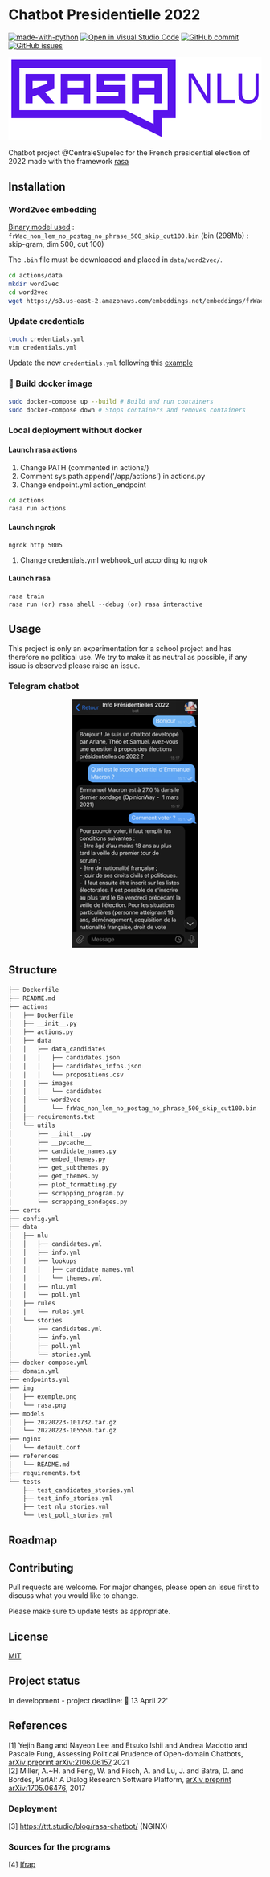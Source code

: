 # Chatbot Presidentielle 2022 

[![made-with-python](https://img.shields.io/badge/Made%20with-Python-1f425f.svg)](https://www.python.org/) 
[![Open in Visual Studio Code](https://img.shields.io/badge/Editor-VSCode-blue?style=flat-square&logo=visual-studio-code&logoColor=white)](https://github.dev/ArianeDlns/chatbot-presidentielle2022/tree/main) [![GitHub commit](https://badgen.net/github/last-commit/ArianeDlns/chatbot-presidentielle2022/main)](https://GitHub.com/ArianeDlns/chatbot-presidentielle2022/issues/)
[![GitHub issues](https://badgen.net/github/open-issues/ArianeDlns/chatbot-presidentielle2022)](https://GitHub.com/ArianeDlns/chatbot-presidentielle2022/issues/)


![Rasa](https://github.com/ArianeDlns/chatbot-presidentielle2022/blob/develop/img/rasa.png?raw=true)


Chatbot project @CentraleSupélec for the French presidential election of 2022 made with the framework [rasa](https://rasa.com/)

## Installation

### Word2vec embedding

[Binary model used](https://fauconnier.github.io/) : `frWac_non_lem_no_postag_no_phrase_500_skip_cut100.bin` (bin (298Mb) : skip-gram, dim 500, cut 100)

The `.bin` file must be downloaded and placed in `data/word2vec/`.

```bash
cd actions/data
mkdir word2vec
cd word2vec 
wget https://s3.us-east-2.amazonaws.com/embeddings.net/embeddings/frWac_non_lem_no_postag_no_phrase_500_skip_cut100.bin
```

### Update credentials

```bash
touch credentials.yml
vim credentials.yml     
```

Update the new `credentials.yml` following this [example](https://github.com/RasaHQ/rasa/blob/main/rasa/cli/initial_project/credentials.yml)

### :whale: Build docker image
```bash
sudo docker-compose up --build # Build and run containers 
sudo docker-compose down # Stops containers and removes containers 
```

### Local deployment without docker 

#### Launch rasa actions
1. Change PATH (commented in actions/)
2. Comment sys.path.append('/app/actions') in actions.py
3. Change endpoint.yml action_endpoint

```bash
cd actions
rasa run actions
```

#### Launch ngrok
```
ngrok http 5005
```
1. Change credentials.yml webhook_url according to ngrok 

#### Launch rasa
```
rasa train 
rasa run (or) rasa shell --debug (or) rasa interactive

```

## Usage
This project is only an experimentation for a school project and has therefore no political use. We try to make it as neutral as possible, if any issue is observed please raise an issue. 

### Telegram chatbot
<p align="center"> <img src="https://github.com/ArianeDlns/chatbot-presidentielle2022/blob/develop/img/exemple.png" width="250" alt="Telegram"/> 

## Structure

``` bash
├── Dockerfile
├── README.md
├── actions
│   ├── Dockerfile
│   ├── __init__.py
│   ├── actions.py
│   ├── data
│   │   ├── data_candidates
│   │   │   ├── candidates.json
│   │   │   ├── candidates_infos.json
│   │   │   └── propositions.csv
│   │   ├── images
│   │   │   └── candidates
│   │   └── word2vec
│   │       └── frWac_non_lem_no_postag_no_phrase_500_skip_cut100.bin
│   ├── requirements.txt
│   └── utils
│       ├── __init__.py
│       ├── __pycache__
│       ├── candidate_names.py
│       ├── embed_themes.py
│       ├── get_subthemes.py
│       ├── get_themes.py
│       ├── plot_formatting.py
│       ├── scrapping_program.py
│       └── scrapping_sondages.py
├── certs
├── config.yml
├── data
│   ├── nlu
│   │   ├── candidates.yml
│   │   ├── info.yml
│   │   ├── lookups
│   │   │   ├── candidate_names.yml
│   │   │   └── themes.yml
│   │   ├── nlu.yml
│   │   └── poll.yml
│   ├── rules
│   │   └── rules.yml
│   └── stories
│       ├── candidates.yml
│       ├── info.yml
│       ├── poll.yml
│       └── stories.yml
├── docker-compose.yml
├── domain.yml
├── endpoints.yml
├── img
│   ├── exemple.png
│   └── rasa.png
├── models
│   ├── 20220223-101732.tar.gz
│   └── 20220223-105550.tar.gz
├── nginx
│   └── default.conf
├── references
│   └── README.md
├── requirements.txt
└── tests
    ├── test_candidates_stories.yml
    ├── test_info_stories.yml
    ├── test_nlu_stories.yml
    └── test_poll_stories.yml
```

## Roadmap

## Contributing
Pull requests are welcome. For major changes, please open an issue first to discuss what you would like to change.

Please make sure to update tests as appropriate.

## License
[MIT]()

## Project status
In development - project deadline: :calendar: 13 April 22'

## References
[1] Yejin Bang and Nayeon Lee and Etsuko Ishii and Andrea Madotto and Pascale Fung, Assessing Political Prudence of Open-domain Chatbots, [arXiv preprint arXiv:2106.06157](https://arxiv.org/abs/2106.06157),2021  
[2] Miller, A.~H. and Feng, W. and Fisch, A. and Lu, J. and Batra, D. and Bordes, ParlAI: A Dialog Research Software Platform, [arXiv preprint arXiv:1705.06476](https://arxiv.org/abs/2004.13637), 2017  

### Deployment 
[3] https://ttt.studio/blog/rasa-chatbot/ (NGINX)  

### Sources for the programs
[4] [Ifrap](https://www.ifrap.org/comparateurs/presidentielle-2022)

